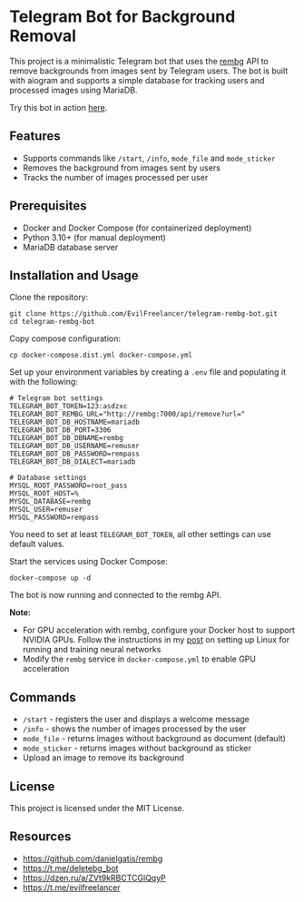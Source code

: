 # Telegram Bot for Background Removal

This project is a minimalistic Telegram bot that uses the [rembg](https://github.com/danielgatis/rembg) API to remove
backgrounds from images sent by Telegram users. The bot is built with aiogram and supports a simple database for
tracking users and processed images using MariaDB.

Try this bot in action [here](https://t.me/deletebg_bot).

## Features

* Supports commands like `/start`, `/info`, `mode_file` and `mode_sticker`
* Removes the background from images sent by users
* Tracks the number of images processed per user

## Prerequisites

* Docker and Docker Compose (for containerized deployment)
* Python 3.10+ (for manual deployment)
* MariaDB database server

## Installation and Usage

Clone the repository:

```shell
git clone https://github.com/EvilFreelancer/telegram-rembg-bot.git
cd telegram-rembg-bot
```

Copy compose configuration:

```shell
cp docker-compose.dist.yml docker-compose.yml
```

Set up your environment variables by creating a `.env` file and populating it with the following:

```
# Telegram bot settings
TELEGRAM_BOT_TOKEN=123:asdzxc
TELEGRAM_BOT_REMBG_URL="http://rembg:7000/api/remove?url="
TELEGRAM_BOT_DB_HOSTNAME=mariadb
TELEGRAM_BOT_DB_PORT=3306
TELEGRAM_BOT_DB_DBNAME=rembg
TELEGRAM_BOT_DB_USERNAME=remuser
TELEGRAM_BOT_DB_PASSWORD=rempass
TELEGRAM_BOT_DB_DIALECT=mariadb

# Database settings
MYSQL_ROOT_PASSWORD=root_pass
MYSQL_ROOT_HOST=%
MYSQL_DATABASE=rembg
MYSQL_USER=remuser
MYSQL_PASSWORD=rempass
```

You need to set at least `TELEGRAM_BOT_TOKEN`, all other settings can use default values.

Start the services using Docker Compose:

```shell
docker-compose up -d
```

The bot is now running and connected to the rembg API.

**Note:**

* For GPU acceleration with rembg, configure your Docker host to support NVIDIA GPUs. Follow the instructions in
  my [post](https://dzen.ru/a/ZVt9kRBCTCGlQqyP) on setting up Linux for running and training neural networks
* Modify the `rembg` service in `docker-compose.yml` to enable GPU acceleration

## Commands

* `/start` - registers the user and displays a welcome message
* `/info` - shows the number of images processed by the user
* `mode_file` - returns images without background as document (default)
* `mode_sticker` - returns images without background as sticker
* Upload an image to remove its background

## License

This project is licensed under the MIT License.

## Resources

* https://github.com/danielgatis/rembg
* https://t.me/deletebg_bot
* https://dzen.ru/a/ZVt9kRBCTCGlQqyP
* https://t.me/evilfreelancer
